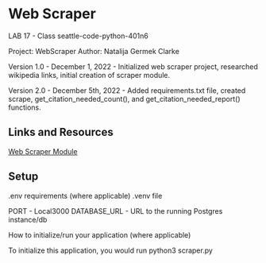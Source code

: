 # Web Scraper

LAB 17 - Class seattle-code-python-401n6

Project: WebScraper
Author: Natalija Germek Clarke

Version 1.0 - December 1, 2022 - Initialized web scraper project, researched wikipedia links, initial creation of scraper
module.

Version 2.0 - December 5th, 2022 - Added requirements.txt file, created scrape, get_citation_needed_count(), and 
get_citation_needed_report() functions.

## Links and Resources

[Web Scraper Module](/scraper.py)

## Setup
.env requirements (where applicable)
.venv file

PORT - Local3000
DATABASE_URL - URL to the running Postgres instance/db

How to initialize/run your application (where applicable)

To initialize this application, you would run python3 scraper.py
